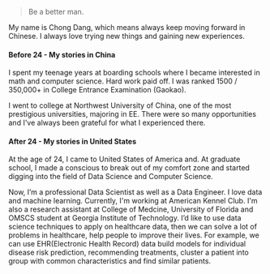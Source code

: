 

> Be a better man.

My name is Chong Dang, which means always keep moving forward in Chinese. I always love trying new things and gaining new experiences.


#### Before 24 - My stories in China
I spent my teenage years at boarding schools where I became interested in math and computer science. Hard work paid off. I was ranked 1500 / 350,000+ in College Entrance Examination (Gaokao).

I went to college at Northwest University of China, one of the most prestigious universities, majoring in EE. There were so many opportunities and I've always been grateful for what I experienced there.


#### After 24 - My stories in United States
At the age of 24, I came to United States of America and. At graduate school, I made a conscious to break out of my comfort zone and started digging into the field of Data Science and Computer Science. 

Now, I’m a professional Data Scientist as well as a Data Engineer. I love data and machine learning. Currently, I'm working at American Kennel Club. I'm also a research assistant at College of Medcine, University of Florida and OMSCS student at Georgia Institute of Technology. I’d like to use data science techniques to apply on healthcare data, then we can solve a lot of problems in healthcare, help people to improve their lives. For example, we can use EHR(Electronic Health Record) data build models for individual disease risk prediction, recommending treatments, cluster a patient into group with common characteristics and find similar patients.  




